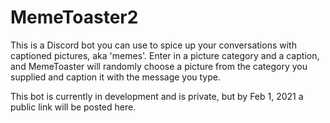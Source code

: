 # MemeToaster2

This is a Discord bot you can use to spice up your conversations with captioned pictures, aka 'memes'. Enter in a picture category and a caption, and MemeToaster will randomly choose a picture from the category you supplied and caption it with the message you type.

This bot is currently in development and is private, but by Feb 1, 2021 a public link will be posted here.
